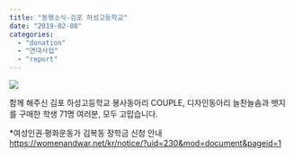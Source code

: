 ```yaml
---
title: "동행소식-김포 하성고등학교"
date: "2019-02-08"
categories: 
  - "donation"
  - "연대사업"
  - "report"
---
```


![](https://womenandwar.net/kr/wp-content/uploads/2019/02/하성고등학교-01-1.jpg)

함께 해주신 김포 하성고등학교 봉사동아리 COUPLE, 디자인동아리 늘찬늘솜과 뱃지를 구매한 학생 71명 여러분, 모두 고맙습니다.  
  
  
\*여성인권·평화운동가 김복동 장학금 신청 안내  
https://womenandwar.net/kr/notice/?uid=230&mod=document&pageid=1
